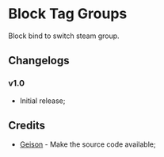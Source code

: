 # Block Tag Groups
Block bind to switch steam group.

## Changelogs
### v1.0
- Initial release;

## Credits
- [Geison]() - Make the source code available;
